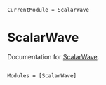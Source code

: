 ```@meta
CurrentModule = ScalarWave
```

# ScalarWave

Documentation for [ScalarWave](https://github.com/svretina/ScalarWave.jl).

```@index
```

```@autodocs
Modules = [ScalarWave]
```
